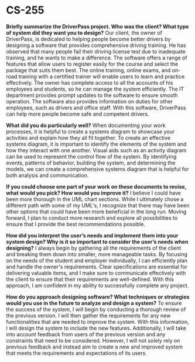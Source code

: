 # CS-255

**Briefly summarize the DriverPass project. Who was the client? What type of system did they want you to design?**
Our client, the owner of DriverPass, is dedicated to helping people become better drivers by designing a software that provides comprehensive driving training. He has observed that many people fail their driving license test due to inadequate training, and he wants to make a difference. The software offers a range of features that allow users to register easily for the course and select the package that suits them best. The online training, online exams, and on-road training with a certified trainer will enable users to learn and practice effectively. The owner has complete access to all the accounts of his employees and students, so he can manage the system efficiently. The IT department provides prompt updates to the software to ensure smooth operation. The software also provides information on duties for other employees, such as drivers and office staff. With this software, DriverPass can help more people become safe and competent drivers.

**What did you do particularly well?**
When documenting your work processes, it is helpful to create a systems diagram to showcase your activities and explain how they all fit together. To create an effective systems diagram, it is important to identify the elements of the system and how they interact with one another. Visual aids such as an activity diagram can be used to represent the control flow of the system. By identifying events, patterns of behavior, building the system, and determining the models, we can create a comprehensive systems diagram that is helpful for both analysis and communication.

**If you could choose one part of your work on these documents to revise, what would you pick? How would you improve it?**
I believe I could have been more thorough in the UML chart sections. While I ultimately chose a different path with some of my UML's, I recognize that there may have been other options that could have been more beneficial in the long run. Moving forward, I plan to conduct more research and explore all possibilities to ensure that I provide the best recommendations possible.

**How did you interpret the user’s needs and implement them into your system design? Why is it so important to consider the user’s needs when designing?**
I always begin by gathering all the requirements of the client and breaking them down into smaller, more manageable tasks. By focusing on the needs of the student and employer individually, I can efficiently plan and handle the owner's requirements. Clear specifications are essential for delivering valuable items, and I make sure to communicate effectively with the client to ensure that their requirements are well-defined. With this approach, I am confident in my ability to successfully complete any project.

**How do you approach designing software? What techniques or strategies would you use in the future to analyze and design a system?**
To ensure the success of the system, I will begin by conducting a thorough review of the previous version. I will then gather the requirements for any new functionalities that are needed to improve the system. With this information, I will design the system to include the new features. Additionally, I will take into account feedback from users of the previous version and any constraints that need to be considered. However, I will not solely rely on previous feedback and instead aim to create a new and improved system that meets the requirements and expectations of its users.
